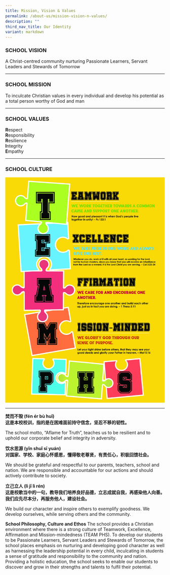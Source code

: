 ```yaml
---
title: Mission, Vision & Values
permalink: /about-us/mission-vision-n-values/
description: ""
third_nav_title: Our Identity
variant: markdown
---
```



### SCHOOL VISION

A Christ-centred community nurturing Passionate Learners, Servant Leaders and Stewards of Tomorrow

* * *

### SCHOOL MISSION

To inculcate Christian values in every individual and develop his potential as a total person worthy of God and man


* * *

### SCHOOL VALUES

**R**espect    
**R**esponsibility   
**R**esilience    
**I**ntegrity   
**E**mpathy  

* * *

### SCHOOL CULTURE

![](/images/TEAM%20PHS%20poster.jpg)
* * *

**焚而不毁 (fén ér bù huǐ)**<br>
<b>这是本校校训，指的是在困难面前持守信念，坚忍不移的韧性。 </b>

The school motto, “Aflame for Truth”, teaches us to be resilient and to uphold our corporate belief and integrity in adversity.

<b>饮水思源 (yǐn shuǐ sī yuán)<br>
对国家、学校、家庭心怀感恩，懂得敬老尊贤，有责任心，积极回馈社会。</b>

We should be grateful and respectful to our parents, teachers, school and nation. We are responsible and accountable for our actions and should actively contribute to society.
  
<b>立己立人 (lì jǐ lì rén)  
这是校歌当中的一句，教导我们培养良好品德，立志成就自我，再感染他人向善。我们应先尽本分，再服务他人，建设社会。</b>

We build our character and inspire others to exemplify goodness. We develop ourselves, while serving others and the community. 


**School Philosophy, Culture and Ethos**
The school provides a Christian environment where there is a strong culture of Teamwork, Excellence, Affirmation and Mission-mindedness (TEAM PHS). To develop our students to be Passionate Learners, Servant Leaders and Stewards of Tomorrow, the school places emphasis on nurturing and developing good character as well as harnessing the leadership potential in every child, inculcating in students a sense of gratitude and responsibility to the community and nation. Providing a holistic education, the school seeks to enable our students to discover and grow in their strengths and talents to fulfil their potential. 


